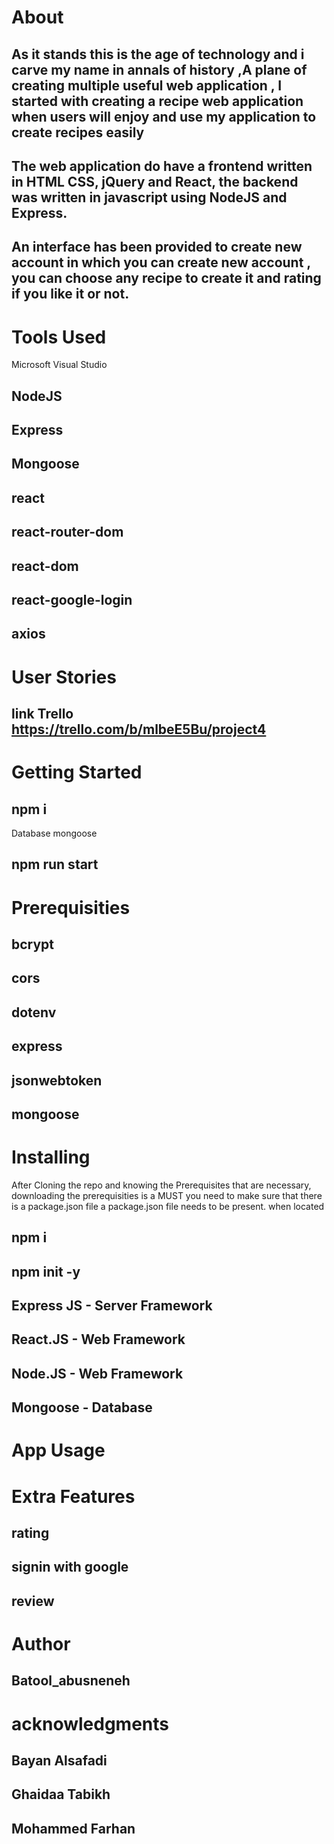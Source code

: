 # About
##  As it stands this is the age of technology and i carve my name in annals of history ,A plane of creating multiple useful web application , I started with creating a recipe web application when users will enjoy and use my application to create recipes easily

## The web application do have a frontend written in HTML CSS, jQuery and React, the backend was written in javascript using NodeJS and Express.

## An interface has been provided to create new account in which you can create new account , you can choose any recipe to create it and rating if you like it or not.


# Tools Used
Microsoft Visual Studio
## NodeJS
## Express
## Mongoose
## react
## react-router-dom
## react-dom
## react-google-login
## axios
# User Stories
## link Trello  https://trello.com/b/mlbeE5Bu/project4
# Getting Started
## npm i
Database mongoose
## npm run start

# Prerequisities
## bcrypt
## cors
## dotenv
## express
## jsonwebtoken
## mongoose
# Installing
After Cloning the repo and knowing the Prerequisites that are necessary, downloading the prerequisities is a MUST
you need to make sure that there is a package.json file 
a package.json file needs to be present.
when located
## npm i
## npm init -y


## Express JS - Server Framework
## React.JS - Web Framework
## Node.JS - Web Framework
## Mongoose - Database
# App Usage
# Extra Features
## rating
## signin with google
## review
# Author
## Batool_abusneneh
# acknowledgments
## Bayan Alsafadi
## Ghaidaa Tabikh
## Mohammed Farhan
